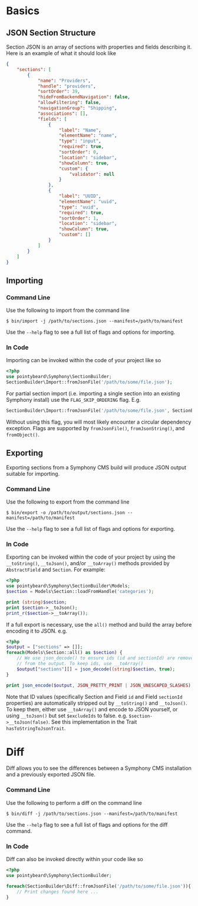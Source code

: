 # Basics

## JSON Section Structure

Section JSON is an array of sections with properties and fields describing it. Here is an example of what it should look like

```json
{
    "sections": [
        {
            "name": "Providers",
            "handle": "providers",
            "sortOrder": 39,
            "hideFromBackendNavigation": false,
            "allowFiltering": false,
            "navigationGroup": "Shipping",
            "associations": [],
            "fields": [
                {
                    "label": "Name",
                    "elementName": "name",
                    "type": "input",
                    "required": true,
                    "sortOrder": 0,
                    "location": "sidebar",
                    "showColumn": true,
                    "custom": {
                        "validator": null
                    }
                },
                {
                    "label": "UUID",
                    "elementName": "uuid",
                    "type": "uuid",
                    "required": true,
                    "sortOrder": 1,
                    "location": "sidebar",
                    "showColumn": true,
                    "custom": []
                }
            ]
        }
    ]
}
```

## Importing

### Command Line

Use the following to import from the command line

```base
$ bin/import -j /path/to/sections.json --manifest=/path/to/manifest
```

Use the `--help` flag to see a full list of flags and options for importing.

### In Code

Importing can be invoked within the code of your project like so

```php
<?php
use pointybeard\Symphony\SectionBuilder;
SectionBuilder\Import::fromJsonFile('/path/to/some/file.json');
```

For partial section import (i.e. importing a single section into an existing Symphony install) use the `FLAG_SKIP_ORDERING` flag. E.g.

```php
SectionBuilder\Import::fromJsonFile('/path/to/some/file.json', SectionBuilder\Import::FLAG_SKIP_ORDERING);
```

Without using this flag, you will most likely encounter a circular dependency exception. Flags are supported by `fromJsonFile()`, `fromJsonString()`, and `fromObject()`.

## Exporting

Exporting sections from a Symphony CMS build will produce JSON output suitable for importing.

### Command Line

Use the following to export from the command line

```base
$ bin/export -o /path/to/output/sections.json --manifest=/path/to/manifest
```

Use the `--help` flag to see a full list of flags and options for exporting.

### In Code

Exporting can be invoked within the code of your project by using the `__toString()`, `__toJson()`, and/or `__toArray()` methods provided by `AbstractField` and `Section`. For example:

```php
<?php
use pointybeard\Symphony\SectionBuilder\Models;
$section = Models\Section::loadFromHandle('categories');

print (string)$section;
print $section->__toJson();
print_r($section->__toArray());
```

If a full export is necessary, use the `all()` method and build the array before encoding it to JSON. e.g.

```php
<?php
$output = ["sections" => []];
foreach(Models\Section::all() as $section) {
    // We use json_decode() to ensure ids (id and sectionId) are removed
    // from the output. To keep ids, use __toArray()
    $output["sections"][] = json_decode((string)$section, true);
}

print json_encode($output, JSON_PRETTY_PRINT | JSON_UNESCAPED_SLASHES);

```

Note that ID values (specifically Section and Field `id` and Field `sectionId` properties) are automatically stripped out by `__toString()` and `__toJson()`. To keep them, either use `__toArray()` and encode to JSON yourself, or using `__toJson()` but set `$excludeIds` to false. e.g. `$section->__toJson(false)`. See this implementation in the Trait `hasToStringToJsonTrait`.

# Diff

Diff allows you to see the differences between a Symphony CMS installation and a previously exported JSON file.

### Command Line

Use the following to perform a diff on the command line

```base
$ bin/diff -j /path/to/sections.json --manifest=/path/to/manifest
```

Use the `--help` flag to see a full list of flags and options for the diff command.

### In Code

Diff can also be invoked directly within your code like so

```php
<?php
use pointybeard\Symphony\SectionBuilder;

foreach(SectionBuilder\Diff::fromJsonFile('/path/to/some/file.json')){
    // Print changes found here ...
}
```
